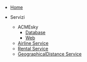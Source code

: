 * [Home](/)

* Servizi
    * ACMEsky
        <!-- * [Service](src/ACMEskyService/) -->
        * [Database](src/ACMEskyDB/)
        * [Web](src/ACMEskyWeb/)
    * [Airline Service](src/airlineService/)
    <!-- * [Bank Service](src/BankService/) -->
    <!-- * [Prontogram](src/Prontogram/) -->
    * [Rental Service](src/rentService/)
    * [GeographicalDistance Service](src/geodistanceService/)

<!-- * Servizi -->
<!--     * [geoDistance](src/geoDistance/) -->
<!--     * [airlineService](src/airlineService/) -->
